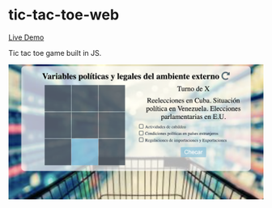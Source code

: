 # tic-tac-toe-web

[Live Demo](https://fergv.com/tic-tac-toe-web/)

Tic tac toe game built in JS.

![Demo image](./img/demo.png "Demo image")
